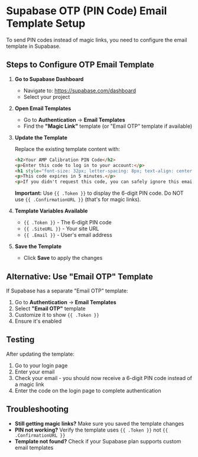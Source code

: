 # Supabase OTP (PIN Code) Email Template Setup

To send PIN codes instead of magic links, you need to configure the email template in Supabase.

## Steps to Configure OTP Email Template

1. **Go to Supabase Dashboard**
   - Navigate to: https://supabase.com/dashboard
   - Select your project

2. **Open Email Templates**
   - Go to **Authentication** → **Email Templates**
   - Find the **"Magic Link"** template (or "Email OTP" template if available)

3. **Update the Template**

   Replace the existing template content with:

   ```html
   <h2>Your AMP Calibration PIN Code</h2>
   <p>Enter this code to log in to your account:</p>
   <h1 style="font-size: 32px; letter-spacing: 8px; text-align: center; margin: 20px 0;">{{ .Token }}</h1>
   <p>This code expires in 5 minutes.</p>
   <p>If you didn't request this code, you can safely ignore this email.</p>
   ```

   **Important:** Use `{{ .Token }}` to display the 6-digit PIN code. Do NOT use `{{ .ConfirmationURL }}` (that's for magic links).

4. **Template Variables Available**
   - `{{ .Token }}` - The 6-digit PIN code
   - `{{ .SiteURL }}` - Your site URL
   - `{{ .Email }}` - User's email address

5. **Save the Template**
   - Click **Save** to apply the changes

## Alternative: Use "Email OTP" Template

If Supabase has a separate "Email OTP" template:
1. Go to **Authentication** → **Email Templates**
2. Select **"Email OTP"** template
3. Customize it to show `{{ .Token }}`
4. Ensure it's enabled

## Testing

After updating the template:
1. Go to your login page
2. Enter your email
3. Check your email - you should now receive a 6-digit PIN code instead of a magic link
4. Enter the code on the login page to complete authentication

## Troubleshooting

- **Still getting magic links?** Make sure you saved the template changes
- **PIN not working?** Verify the template uses `{{ .Token }}` not `{{ .ConfirmationURL }}`
- **Template not found?** Check if your Supabase plan supports custom email templates

